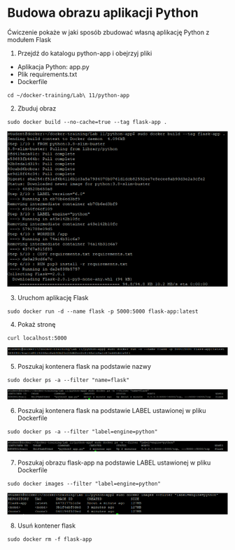 # Budowa obrazu aplikacji Python
Ćwiczenie pokaże w jaki sposób zbudować własną aplikację Python z modułem Flask

1. Przejdź do katalogu python-app i obejrzyj pliki
- Aplikacja Python: app.py
- Plik requirements.txt
- Dockerfile
```
cd ~/docker-training/Lab\ 11/python-app
```

2. Zbuduj obraz
```
sudo docker build --no-cache=true --tag flask-app .
```
![Docker Containers](img/lab11_1.png)

3. Uruchom aplikację Flask
```
sudo docker run -d --name flask -p 5000:5000 flask-app:latest
```

4. Pokaż stronę
```
curl localhost:5000
```
![Docker Containers](img/lab11_2.png)

5. Poszukaj kontenera flask na podstawie nazwy
```
sudo docker ps -a --filter "name=flask"
```
![Docker Containers](img/lab11_3.png)

6. Poszukaj kontenera flask na podstawie LABEL ustawionej w pliku Dockerfile
```
sudo docker ps -a --filter "label=engine=python"
```
![Docker Containers](img/lab11_4.png)

7. Poszukaj obrazu flask-app na podstawie LABEL ustawionej w pliku Dockerfile
```
sudo docker images --filter "label=engine=python"
```
![Docker Containers](img/lab11_5.png)

8. Usuń kontener flask
```
sudo docker rm -f flask-app
```

